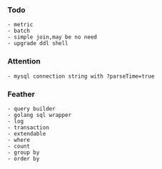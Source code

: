 ### Todo
    - metric
    - batch
    - simple join,may be no need
    - upgrade ddl shell

### Attention
    - mysql connection string with ?parseTime=true
### Feather
    - query builder
    - golang sql wrapper
    - log
    - transaction
    - extendable
    - where
    - count
    - group by
    - order by